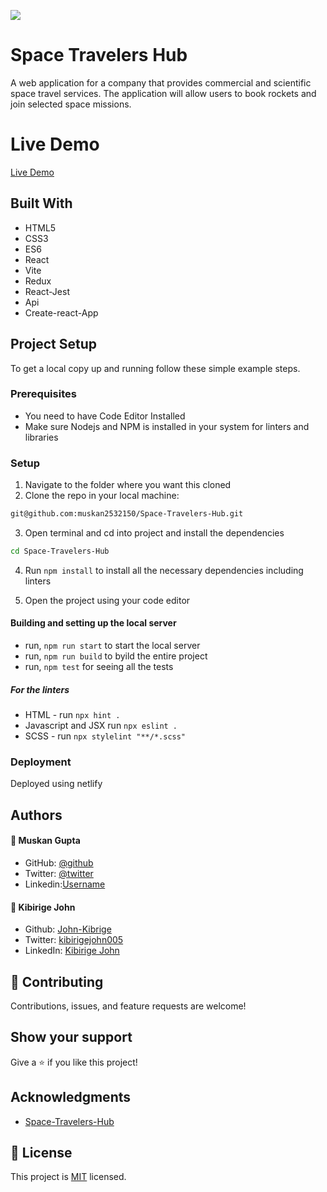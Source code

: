 ![](https://img.shields.io/badge/Microverse-blueviolet)

# Space Travelers Hub

A web application for a company that provides commercial and scientific space travel services. The application will allow users to book rockets and join selected space missions.

# Live Demo

[Live Demo](https://muskan2532150.github.io/Space-Travelers-Hub/)

## Built With

- HTML5
- CSS3
- ES6
- React
- Vite
- Redux
- React-Jest
- Api
- Create-react-App

## Project Setup

To get a local copy up and running follow these simple example steps.

### Prerequisites

- You need to have Code Editor Installed
- Make sure Nodejs and NPM is installed in your system for linters and libraries

### Setup

1. Navigate to the folder where you want this cloned
2. Clone the repo in your local machine:

```bash
git@github.com:muskan2532150/Space-Travelers-Hub.git
```

3. Open terminal and cd into project and install the dependencies

```bash
cd Space-Travelers-Hub

```

4. Run `npm install` to install all the necessary dependencies including linters

5. Open the project using your code editor

#### Building and setting up the local server

- run, `npm run start` to start the local server
- run, `npm run build` to byild the entire project
- run, `npm test` for seeing all the tests

##### For the linters

- HTML - run `npx hint .`
- Javascript and JSX run `npx eslint .`
- SCSS - run `npx stylelint "**/*.scss"`

### Deployment

Deployed using netlify

## Authors

#### 👤 **Muskan Gupta**

- GitHub: [@github](https://github.com/muskan2532150)
- Twitter: [@twitter](muskan2532150)
- Linkedin:[Username](https://www.linkedin.com/in/muskan-gupta-869165225/)

#### 👤 **Kibirige John**

- Github: [John-Kibrige](https://github.com/John-Kibirige)
- Twitter: [kibirigejohn005](https://twitter.com/kibirigejohn005)
- LinkedIn: [Kibirige John](https://www.linkedin.com/in/kibirigejohn005/)

## 🤝 Contributing

Contributions, issues, and feature requests are welcome!

## Show your support

Give a ⭐️ if you like this project!

## Acknowledgments

- [Space-Travelers-Hub](https://github.com/microverseinc/curriculum-react-redux/blob/main/group-project/project_space_travelers_hub.md)

## 📝 License

This project is [MIT](./MIT.md) licensed.
